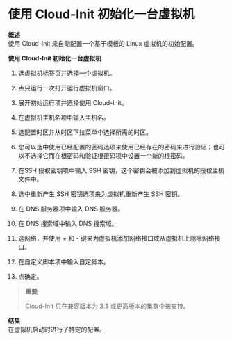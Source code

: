 # 使用 Cloud-Init 初始化一台虚拟机
**概述**<br/>
使用 Cloud-Init 来自动配置一个基于模板的 Linux 虚拟机的初始配置。

**使用 Cloud-Init 初始化一台虚拟机**

1. 选虚拟机标签页并选择一个虚拟机。

1. 点只运行一次打开运行虚拟机窗口。

1. 展开初始运行项并选择使用 Cloud-Init。

1. 在虚拟机主机名项中输入主机名。

1. 选配置时区并从时区下拉菜单中选择所需的时区。

1. 您可以选中使用已经配置的密码选项来使用已经存在的密码来进行验证；也可以不选择它而在根密码和验证根密码项中设置一个新的根密码。

1. 在SSH 授权密钥项中输入 SSH 密钥，这个密钥会被添加到虚拟机的授权主机文件中。

1. 选中重新产生 SSH 密钥选项来为虚拟机重新产生 SSH 密钥。

1. 在 DNS 服务器项中输入 DNS 服务器。

1. 在 DNS 搜索域中输入 DNS 搜索域。

1. 选网络，并使用 + 和 - 键来为虚拟机添加网络接口或从虚拟机上删除网络接口。

1. 在自定义脚本项中输入自定脚本。

1. 点确定。

> **重要**
>
> Cloud-Init 只在兼容版本为 3.3 或更高版本的集群中被支持。

**结果**<br/>
在虚拟机启动时进行了特定的配置。
